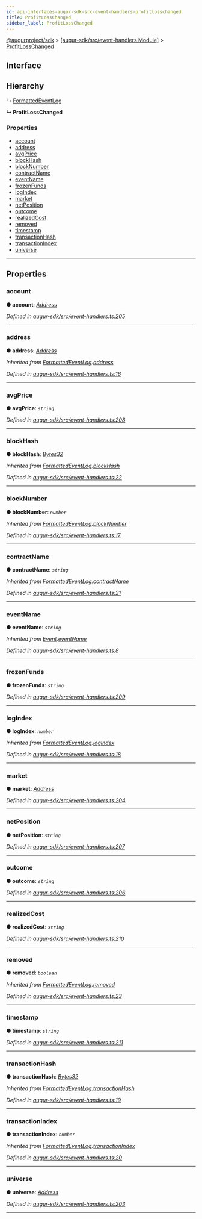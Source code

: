 ```yaml
---
id: api-interfaces-augur-sdk-src-event-handlers-profitlosschanged
title: ProfitLossChanged
sidebar_label: ProfitLossChanged
---
```


[@augurproject/sdk](api-readme.md) > [[augur-sdk/src/event-handlers Module]](api-modules-augur-sdk-src-event-handlers-module.md) > [ProfitLossChanged](api-interfaces-augur-sdk-src-event-handlers-profitlosschanged.md)

## Interface

## Hierarchy

↳  [FormattedEventLog](api-interfaces-augur-sdk-src-event-handlers-formattedeventlog.md)

**↳ ProfitLossChanged**

### Properties

* [account](api-interfaces-augur-sdk-src-event-handlers-profitlosschanged.md#account)
* [address](api-interfaces-augur-sdk-src-event-handlers-profitlosschanged.md#address)
* [avgPrice](api-interfaces-augur-sdk-src-event-handlers-profitlosschanged.md#avgprice)
* [blockHash](api-interfaces-augur-sdk-src-event-handlers-profitlosschanged.md#blockhash)
* [blockNumber](api-interfaces-augur-sdk-src-event-handlers-profitlosschanged.md#blocknumber)
* [contractName](api-interfaces-augur-sdk-src-event-handlers-profitlosschanged.md#contractname)
* [eventName](api-interfaces-augur-sdk-src-event-handlers-profitlosschanged.md#eventname)
* [frozenFunds](api-interfaces-augur-sdk-src-event-handlers-profitlosschanged.md#frozenfunds)
* [logIndex](api-interfaces-augur-sdk-src-event-handlers-profitlosschanged.md#logindex)
* [market](api-interfaces-augur-sdk-src-event-handlers-profitlosschanged.md#market)
* [netPosition](api-interfaces-augur-sdk-src-event-handlers-profitlosschanged.md#netposition)
* [outcome](api-interfaces-augur-sdk-src-event-handlers-profitlosschanged.md#outcome)
* [realizedCost](api-interfaces-augur-sdk-src-event-handlers-profitlosschanged.md#realizedcost)
* [removed](api-interfaces-augur-sdk-src-event-handlers-profitlosschanged.md#removed)
* [timestamp](api-interfaces-augur-sdk-src-event-handlers-profitlosschanged.md#timestamp)
* [transactionHash](api-interfaces-augur-sdk-src-event-handlers-profitlosschanged.md#transactionhash)
* [transactionIndex](api-interfaces-augur-sdk-src-event-handlers-profitlosschanged.md#transactionindex)
* [universe](api-interfaces-augur-sdk-src-event-handlers-profitlosschanged.md#universe)

---

## Properties

<a id="account"></a>

###  account

**● account**: *[Address](api-modules-augur-sdk-src-event-handlers-module.md#address)*

*Defined in [augur-sdk/src/event-handlers.ts:205](https://github.com/AugurProject/augur/blob/0787bf1a23/packages/augur-sdk/src/event-handlers.ts#L205)*

___
<a id="address"></a>

###  address

**● address**: *[Address](api-modules-augur-sdk-src-event-handlers-module.md#address)*

*Inherited from [FormattedEventLog](api-interfaces-augur-sdk-src-event-handlers-formattedeventlog.md).[address](api-interfaces-augur-sdk-src-event-handlers-formattedeventlog.md#address)*

*Defined in [augur-sdk/src/event-handlers.ts:16](https://github.com/AugurProject/augur/blob/0787bf1a23/packages/augur-sdk/src/event-handlers.ts#L16)*

___
<a id="avgprice"></a>

###  avgPrice

**● avgPrice**: *`string`*

*Defined in [augur-sdk/src/event-handlers.ts:208](https://github.com/AugurProject/augur/blob/0787bf1a23/packages/augur-sdk/src/event-handlers.ts#L208)*

___
<a id="blockhash"></a>

###  blockHash

**● blockHash**: *[Bytes32](api-modules-augur-sdk-src-event-handlers-module.md#bytes32)*

*Inherited from [FormattedEventLog](api-interfaces-augur-sdk-src-event-handlers-formattedeventlog.md).[blockHash](api-interfaces-augur-sdk-src-event-handlers-formattedeventlog.md#blockhash)*

*Defined in [augur-sdk/src/event-handlers.ts:22](https://github.com/AugurProject/augur/blob/0787bf1a23/packages/augur-sdk/src/event-handlers.ts#L22)*

___
<a id="blocknumber"></a>

###  blockNumber

**● blockNumber**: *`number`*

*Inherited from [FormattedEventLog](api-interfaces-augur-sdk-src-event-handlers-formattedeventlog.md).[blockNumber](api-interfaces-augur-sdk-src-event-handlers-formattedeventlog.md#blocknumber)*

*Defined in [augur-sdk/src/event-handlers.ts:17](https://github.com/AugurProject/augur/blob/0787bf1a23/packages/augur-sdk/src/event-handlers.ts#L17)*

___
<a id="contractname"></a>

###  contractName

**● contractName**: *`string`*

*Inherited from [FormattedEventLog](api-interfaces-augur-sdk-src-event-handlers-formattedeventlog.md).[contractName](api-interfaces-augur-sdk-src-event-handlers-formattedeventlog.md#contractname)*

*Defined in [augur-sdk/src/event-handlers.ts:21](https://github.com/AugurProject/augur/blob/0787bf1a23/packages/augur-sdk/src/event-handlers.ts#L21)*

___
<a id="eventname"></a>

###  eventName

**● eventName**: *`string`*

*Inherited from [Event](api-interfaces-augur-sdk-src-event-handlers-event.md).[eventName](api-interfaces-augur-sdk-src-event-handlers-event.md#eventname)*

*Defined in [augur-sdk/src/event-handlers.ts:8](https://github.com/AugurProject/augur/blob/0787bf1a23/packages/augur-sdk/src/event-handlers.ts#L8)*

___
<a id="frozenfunds"></a>

###  frozenFunds

**● frozenFunds**: *`string`*

*Defined in [augur-sdk/src/event-handlers.ts:209](https://github.com/AugurProject/augur/blob/0787bf1a23/packages/augur-sdk/src/event-handlers.ts#L209)*

___
<a id="logindex"></a>

###  logIndex

**● logIndex**: *`number`*

*Inherited from [FormattedEventLog](api-interfaces-augur-sdk-src-event-handlers-formattedeventlog.md).[logIndex](api-interfaces-augur-sdk-src-event-handlers-formattedeventlog.md#logindex)*

*Defined in [augur-sdk/src/event-handlers.ts:18](https://github.com/AugurProject/augur/blob/0787bf1a23/packages/augur-sdk/src/event-handlers.ts#L18)*

___
<a id="market"></a>

###  market

**● market**: *[Address](api-modules-augur-sdk-src-event-handlers-module.md#address)*

*Defined in [augur-sdk/src/event-handlers.ts:204](https://github.com/AugurProject/augur/blob/0787bf1a23/packages/augur-sdk/src/event-handlers.ts#L204)*

___
<a id="netposition"></a>

###  netPosition

**● netPosition**: *`string`*

*Defined in [augur-sdk/src/event-handlers.ts:207](https://github.com/AugurProject/augur/blob/0787bf1a23/packages/augur-sdk/src/event-handlers.ts#L207)*

___
<a id="outcome"></a>

###  outcome

**● outcome**: *`string`*

*Defined in [augur-sdk/src/event-handlers.ts:206](https://github.com/AugurProject/augur/blob/0787bf1a23/packages/augur-sdk/src/event-handlers.ts#L206)*

___
<a id="realizedcost"></a>

###  realizedCost

**● realizedCost**: *`string`*

*Defined in [augur-sdk/src/event-handlers.ts:210](https://github.com/AugurProject/augur/blob/0787bf1a23/packages/augur-sdk/src/event-handlers.ts#L210)*

___
<a id="removed"></a>

###  removed

**● removed**: *`boolean`*

*Inherited from [FormattedEventLog](api-interfaces-augur-sdk-src-event-handlers-formattedeventlog.md).[removed](api-interfaces-augur-sdk-src-event-handlers-formattedeventlog.md#removed)*

*Defined in [augur-sdk/src/event-handlers.ts:23](https://github.com/AugurProject/augur/blob/0787bf1a23/packages/augur-sdk/src/event-handlers.ts#L23)*

___
<a id="timestamp"></a>

###  timestamp

**● timestamp**: *`string`*

*Defined in [augur-sdk/src/event-handlers.ts:211](https://github.com/AugurProject/augur/blob/0787bf1a23/packages/augur-sdk/src/event-handlers.ts#L211)*

___
<a id="transactionhash"></a>

###  transactionHash

**● transactionHash**: *[Bytes32](api-modules-augur-sdk-src-event-handlers-module.md#bytes32)*

*Inherited from [FormattedEventLog](api-interfaces-augur-sdk-src-event-handlers-formattedeventlog.md).[transactionHash](api-interfaces-augur-sdk-src-event-handlers-formattedeventlog.md#transactionhash)*

*Defined in [augur-sdk/src/event-handlers.ts:19](https://github.com/AugurProject/augur/blob/0787bf1a23/packages/augur-sdk/src/event-handlers.ts#L19)*

___
<a id="transactionindex"></a>

###  transactionIndex

**● transactionIndex**: *`number`*

*Inherited from [FormattedEventLog](api-interfaces-augur-sdk-src-event-handlers-formattedeventlog.md).[transactionIndex](api-interfaces-augur-sdk-src-event-handlers-formattedeventlog.md#transactionindex)*

*Defined in [augur-sdk/src/event-handlers.ts:20](https://github.com/AugurProject/augur/blob/0787bf1a23/packages/augur-sdk/src/event-handlers.ts#L20)*

___
<a id="universe"></a>

###  universe

**● universe**: *[Address](api-modules-augur-sdk-src-event-handlers-module.md#address)*

*Defined in [augur-sdk/src/event-handlers.ts:203](https://github.com/AugurProject/augur/blob/0787bf1a23/packages/augur-sdk/src/event-handlers.ts#L203)*

___


